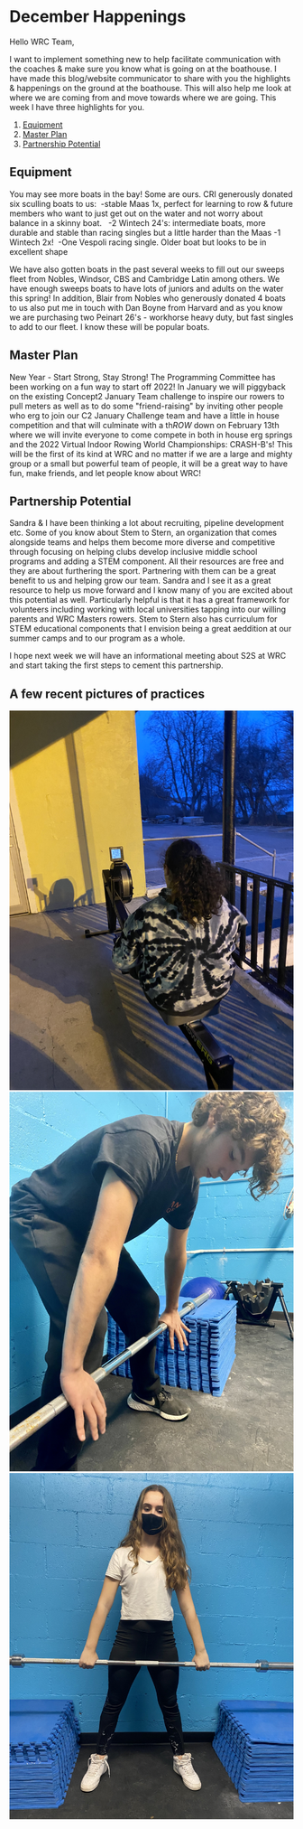 # December Happenings
Hello WRC Team, 

I want to implement something new to help facilitate communication with the coaches & make sure you know what is going on at the boathouse. I have made this blog/website communicator to share with you the highlights & happenings on the ground at the boathouse. This will also help me look at where we are coming from and move towards where we are going. This week I have three highlights for you.

1. [Equipment](https://github.com/rowcoachsarah/WRC-Communicator/blob/main/December.md#equipment) 
2. [Master Plan](https://github.com/rowcoachsarah/WRC-Communicator/blob/main/December.md##masterplan)
3. [Partnership Potential](https://github.com/rowcoachsarah/WRC-Communicator/blob/main/December.md##partnershippotential)

## Equipment
You may see more boats in the bay! Some are ours. CRI generously donated six sculling boats to us: 
-stable Maas 1x, perfect for learning to row & future members who want to just get out on the water and not worry about balance in a skinny boat.  
-2 Wintech 24's: intermediate boats, more durable and stable than racing singles but a little harder than the Maas
-1 Wintech 2x! 
-One Vespoli racing single. Older boat but looks to be in excellent shape

We have also gotten boats in the past several weeks to fill out our sweeps fleet from Nobles, Windsor, CBS and Cambridge Latin among others. We have enough sweeps boats to have lots of juniors and adults on the water this spring! In addition, Blair from Nobles who generously donated 4 boats to us also put me in touch with Dan Boyne from Harvard and as you know we are purchasing two Peinart 26's - workhorse heavy duty, but fast singles to add to our fleet. I know these will be popular boats. 

## Master Plan
New Year - Start Strong, Stay Strong! The Programming Committee has been working on a fun way to start off 2022!
In January we will piggyback on the existing Concept2 January Team challenge to inspire our rowers to pull meters as well as to do some "friend-raising" by inviting other people who erg to join our C2 January Challenge team and have a little in house competition and that will culminate with a th*ROW* down on February 13th where we will invite everyone to come compete in both in house erg springs and the 2022 Virtual Indoor Rowing World Championships: CRASH-B's! This will be the first of its kind at WRC and no matter if we are a large and mighty group or a small but powerful team of people, it will be a great way to have fun, make friends, and let people know about WRC! 

## Partnership Potential
Sandra & I have been thinking a lot about recruiting, pipeline development etc. Some of you know about Stem to Stern, an organization that comes alongside teams and helps them become more diverse and competitive through focusing on helping clubs develop inclusive middle school programs and adding a STEM component. All their resources are free and they are about furthering the sport. Partnering with them can be a great benefit to us and helping grow our team. Sandra and I see it as a great resource to help us move forward and I know many of you are excited about this potential as well. Particularly helpful is that it has a great framework for volunteers including working with local universities tapping into our willing parents and WRC Masters rowers. Stem to Stern also has curriculum for STEM educational components that I envision being a great aeddition at our summer camps and to our program as a whole. 

I hope next week we will have an informational meeting about S2S at WRC and start taking the first steps to cement this partnership. 

## A few recent pictures of practices

![Some text](https://github.com/rowcoachsarah/WRC-Communicator/blob/main/arc_images/IMG_4158.JPG)
![](https://github.com/rowcoachsarah/WRC-Communicator/blob/main/arc_images/IMG_4390.JPG)
![](https://github.com/rowcoachsarah/WRC-Communicator/blob/main/arc_images/IMG_4392.JPG)

